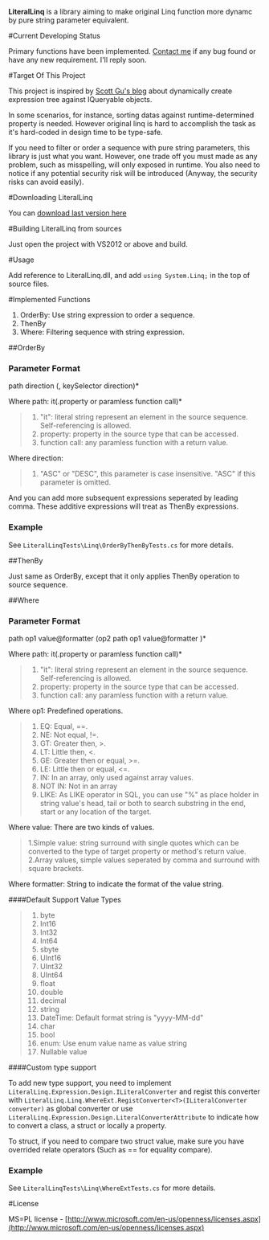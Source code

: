 **LiteralLinq** is a library aiming to make original Linq function more dynamc by pure string parameter equivalent.

#Current Developing Status

Primary functions have been implemented. [Contact me](wengyuansheng@hotmail.com) if any bug found or have any new requirement. I'll reply soon.

#Target Of This Project

This project is inspired by [Scott Gu's blog](http://weblogs.asp.net/scottgu/archive/2008/01/07/dynamic-linq-part-1-using-the-linq-dynamic-query-library.aspx) about dynamically create expression tree against IQueryable objects.

In some scenarios, for instance, sorting datas against runtime-determined property is needed. However original linq is hard to accomplish the task as it's hard-coded in design time to be type-safe. 

If you need to filter or order a sequence with pure string parameters, this library is just what you want. However, one trade off you must made as any problem, such as misspelling, will only exposed in runtime. You also need to notice if any potential security risk will be introduced (Anyway, the security risks can avoid easily).

#Downloading LiteralLinq

You can [download last version here](https://github.com/wengys/LiteralLinq/archive/master.zip) 

#Building LiteralLinq from sources

Just open the project with VS2012 or above and build.

#Usage

Add reference to LiteralLinq.dll, and add `using System.Linq;` in the top of source files.

#Implemented Functions

1. OrderBy: Use string expression to order a sequence.
2. ThenBy
3. Where: Filtering sequence with string expression.

##OrderBy

### Parameter Format

path direction (, keySelector direction)*

Where path:
it(.property or paramless function call)* 
>1. "it": literal string represent an element in the source sequence. Self-referencing is allowed.
>2. property: property in the source type that can be accessed.
>3. function call: any paramless function with a return value.

Where direction:
>1. "ASC" or "DESC", this parameter is case insensitive. "ASC" if this parameter is omitted.

And you can add more subsequent expressions seperated by leading comma. These additive expressions will treat as ThenBy expressions.

### Example

See `LiteralLinqTests\Linq\OrderByThenByTests.cs` for more details.

##ThenBy

Just same as OrderBy, except that it only applies ThenBy operation to source sequence.

##Where

### Parameter Format

path op1 value@formatter (op2 path op1 value@formatter )*

Where path:
it(.property or paramless function call)* 
>1. "it": literal string represent an element in the source sequence. Self-referencing is allowed.
>2. property: property in the source type that can be accessed.
>3. function call: any paramless function with a return value.

Where op1:
Predefined operations.
>1. EQ: Equal, ==.
>2. NE: Not equal, !=.
>3. GT: Greater then, >.
>4. LT: Little then, <.
>5. GE: Greater then or equal, >=.
>6. LE: Little then or equal, <=.
>7. IN: In an array, only used against array values.
>8. NOT IN: Not in an array
>9. LIKE: As LIKE operator in SQL, you can use "%" as place holder in string value's head, tail or both to search substring in the end, start or any location of the target.

Where value:
There are two kinds of values.
>1.Simple value: string surround with single quotes which can be converted to the type of target property or method's return value.
>2.Array values, simple values seperated by comma and surround with square brackets.

Where formatter:
String to indicate the format of the value string.

####Default Support Value Types 

>1. byte
>2. Int16
>3. Int32
>4. Int64
>5. sbyte
>6. UInt16
>7. UInt32
>8. UInt64
>9. float
>10. double
>11. decimal
>12. string
>13. DateTime: Default format string is "yyyy-MM-dd"
>14. char
>15. bool
>16. enum: Use enum value name as value string
>17. Nullable value

####Custom type support

To add new type support, you need to implement 
`LiteralLinq.Expression.Design.ILiteralConverter` 
and regist this converter with 
`LiteralLinq.Linq.WhereExt.RegistConverter<T>(ILiteralConverter converter)`
as global converter or use 
`LiteralLinq.Expression.Design.LiteralConverterAttribute`
to indicate how to convert a class, a struct or locally a property.

To struct, if you need to compare two struct value, make sure you have overrided relate operators (Such as == for equality compare).

### Example

See `LiteralLinqTests\Linq\WhereExtTests.cs` for more details.

#License

MS=PL license - [http://www.microsoft.com/en-us/openness/licenses.aspx](http://www.microsoft.com/en-us/openness/licenses.aspx)
